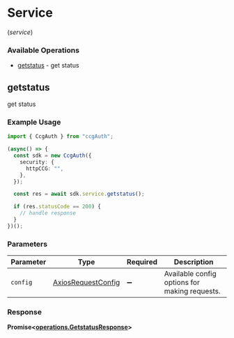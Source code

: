# Service
(*service*)

### Available Operations

* [getstatus](#getstatus) - get status

## getstatus

get status

### Example Usage

```typescript
import { CcgAuth } from "ccgAuth";

(async() => {
  const sdk = new CcgAuth({
    security: {
      httpCCG: "",
    },
  });

  const res = await sdk.service.getstatus();

  if (res.statusCode == 200) {
    // handle response
  }
})();
```

### Parameters

| Parameter                                                    | Type                                                         | Required                                                     | Description                                                  |
| ------------------------------------------------------------ | ------------------------------------------------------------ | ------------------------------------------------------------ | ------------------------------------------------------------ |
| `config`                                                     | [AxiosRequestConfig](https://axios-http.com/docs/req_config) | :heavy_minus_sign:                                           | Available config options for making requests.                |


### Response

**Promise<[operations.GetstatusResponse](../../models/operations/getstatusresponse.md)>**

